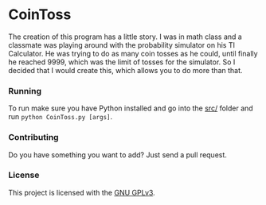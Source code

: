 CoinToss
========
The creation of this program has a little story. I was in math class and a classmate was playing around with the probability simulator on his TI Calculator. He was trying to do as many coin tosses as he could, until finally he reached 9999, which was the limit of tosses for the simulator. So I decided that I would create this, which allows you to do more than that.

### Running
To run make sure you have Python installed and go into the [src/](/src/) folder and run `python CoinToss.py [args]`.

### Contributing
Do you have something you want to add? Just send a pull request.

### License
This project is licensed with the [GNU GPLv3](/LICENSE).
